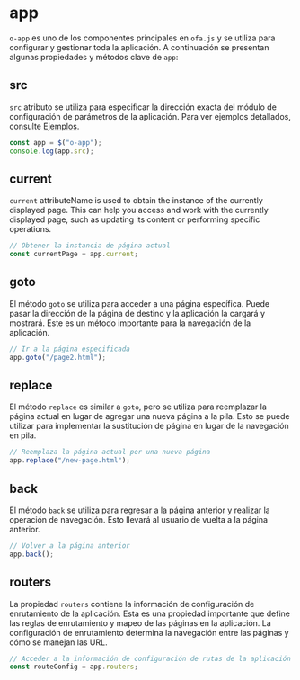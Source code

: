 # app

`o-app` es uno de los componentes principales en `ofa.js` y se utiliza para configurar y gestionar toda la aplicación. A continuación se presentan algunas propiedades y métodos clave de `app`:

## src

`src` atributo se utiliza para especificar la dirección exacta del módulo de configuración de parámetros de la aplicación. Para ver ejemplos detallados, consulte [Ejemplos](../../cases/app-config.md).

```javascript
const app = $("o-app");
console.log(app.src);
```

## current

`current` attributeName is used to obtain the instance of the currently displayed page. This can help you access and work with the currently displayed page, such as updating its content or performing specific operations.

```javascript
// Obtener la instancia de página actual
const currentPage = app.current;
```

## goto

El método `goto` se utiliza para acceder a una página específica. Puede pasar la dirección de la página de destino y la aplicación la cargará y mostrará. Este es un método importante para la navegación de la aplicación.

```javascript
// Ir a la página especificada
app.goto("/page2.html");
```

## replace

El método `replace` es similar a `goto`, pero se utiliza para reemplazar la página actual en lugar de agregar una nueva página a la pila. Esto se puede utilizar para implementar la sustitución de página en lugar de la navegación en pila.

```javascript
// Reemplaza la página actual por una nueva página
app.replace("/new-page.html");
```

## back

El método `back` se utiliza para regresar a la página anterior y realizar la operación de navegación. Esto llevará al usuario de vuelta a la página anterior.

```javascript
// Volver a la página anterior
app.back();
```

## routers

La propiedad `routers` contiene la información de configuración de enrutamiento de la aplicación. Esta es una propiedad importante que define las reglas de enrutamiento y mapeo de las páginas en la aplicación. La configuración de enrutamiento determina la navegación entre las páginas y cómo se manejan las URL.

```javascript
// Acceder a la información de configuración de rutas de la aplicación
const routeConfig = app.routers;
```